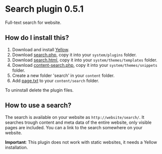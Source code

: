 Search plugin 0.5.1
===================
Full-text search for website.

How do I install this?
----------------------
1. Download and install [Yellow](https://github.com/datenstrom/yellow/).  
2. Download [search.php](search.php?raw=true), copy it into your `system/plugins` folder.  
3. Download [search.html](search.html?raw=true), copy it into your `system/themes/templates` folder.  
4. Download [content-search.php](content-search.php?raw=true), copy it into your `system/themes/snippets` folder.  
5. Create a new folder 'search' in your `content` folder.
6. Add [page.txt](page.txt?raw=true) to your `content/search` folder.

To uninstall delete the plugin files.

How to use a search?
--------------------
The search is available on your website as `http://website/search/`. It searches trough content and meta data of the entire website, only visible pages are included. You can a link to the search somewhere on your website.

**Important**: This plugin does not work with static websites, it needs a Yellow installation.